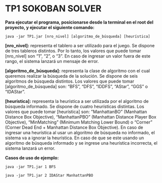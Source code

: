 # TP1 SOKOBAN SOLVER

**Para ejecutar el programa, posicionarse desde la terminal en el root del proyecto, y ejecutar el siguiente comando:**

`java -jar TP1.jar [nro_nivel] [algoritmo_de_búsqueda] [heurística]`

**[nro_nivel]:** representa el tablero a ser utilizado para el juego. Se dispone de tres tableros distintos. Por lo tanto, los valores que puede tomar [nro_nivel] son “1”, “2”, o “3”. En caso de ingresar un valor fuera de este rango, el sistema lanzará un mensaje de error.

**[algoritmo_de_búsqueda]:** representa la clase de algoritmo con el cual queremos realizar la búsqueda de la solución. Se dispone de seis algoritmos de búsqueda distintos. Los valores que puede tomar [algoritmo_de_búsqueda] son: “BFS”, “DFS”, “IDDFS”, “AStar”, “GGS” o “IDAStar”.

**[heurística]:** representa la heurística a ser utilizada por el algoritmo de búsqueda informado. Se dispone de cuatro heurísticas distintas.  Los valores que puede tomar [heurística] son:  "ManhattanBO” (Manhattan Distance Box Objective), “ManhattanPBO” (Manhattan Distance Player Box Objective), “MinMatching” (Minimum Matching Lower Bound) o “Corner” (Corner Dead End + Manhattan Distance Box Objective). En caso de ingresar una heurística al usar un algoritmo de búsqueda no informado, el sistema va a ignorar la heurística. En caso de que se este usando un algoritmo de búsqueda informado y se ingrese una heurística incorrecta, el sistema lanzará un error.


**Casos de uso de ejemplo:**

`java -jar TP1.jar 1 BFS`

`java -jar TP1.jar 2 IDAStar ManhattanPBO`
